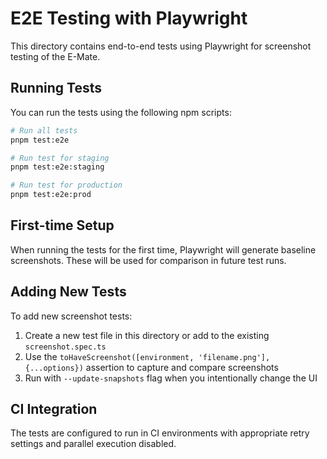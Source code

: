 # E2E Testing with Playwright

This directory contains end-to-end tests using Playwright for screenshot testing of the E-Mate.

## Running Tests

You can run the tests using the following npm scripts:

```bash
# Run all tests
pnpm test:e2e

# Run test for staging
pnpm test:e2e:staging

# Run test for production
pnpm test:e2e:prod
```

## First-time Setup

When running the tests for the first time, Playwright will generate baseline screenshots. These will be used for comparison in future test runs.

## Adding New Tests

To add new screenshot tests:

1. Create a new test file in this directory or add to the existing `screenshot.spec.ts`
2. Use the `toHaveScreenshot([environment, 'filename.png'], {...options})` assertion to capture and compare screenshots
3. Run with `--update-snapshots` flag when you intentionally change the UI

## CI Integration

The tests are configured to run in CI environments with appropriate retry settings and parallel execution disabled.
